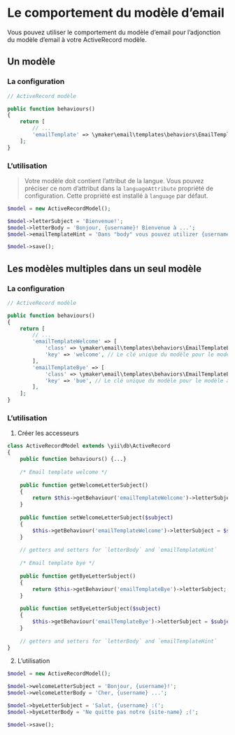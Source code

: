 Le comportement du modèle d’email
=================================

Vous pouvez utiliser le comportement du modèle d’email pour l’adjonction du modèle d’email à votre ActiveRecord modèle.

## Un modèle

### La configuration

```php
// ActiveRecord modèle

public function behaviours()
{
    return [
        // ...
        'emailTemplate' => \ymaker\email\templates\behaviors\EmailTemplateBehavior::class,
    ];
}
```

### L’utilisation

> Votre modèle doit contient l’attribut de la langue.
> Vous pouvez préciser ce nom d’attribut dans la `languageAttribute` propriété de configuration.
> Cette propriété est installé à `language` par défaut.

```php
$model = new ActiveRecordModel();

$model->letterSubject = 'Bienvenue!';
$model->letterBody = 'Bonjour, {username}! Bienvenue à ...';
$model->emailTemplateHint = 'Dans "body" vous pouvez utilizer {username} le substituant';

$model->save();
```

## Les modèles multiples dans un seul modèle

### La configuration

```php
// ActiveRecord modèle

public function behaviours()
{
    return [
        // ...
        'emailTemplateWelcome' => [
            'class' => \ymaker\email\templates\behaviors\EmailTemplateBehavior::class,
            'key' => 'welcome', // Le clé unique du modèle pour le modèle actuel
        ],
        'emailTemplateBye' => [
            'class' => \ymaker\email\templates\behaviors\EmailTemplateBehavior::class,
            'key' => 'bue', // Le clé unique du modèle pour le modèle actuel
        ],
    ];
}
```

### L’utilisation

1. Créer les accesseurs
```php
class ActiveRecordModel extends \yii\db\ActiveRecord
{
    public function behaviours() {...}
    
    /* Email template welcome */
    
    public function getWelcomeLetterSubject()
    {
        return $this->getBehaviour('emailTemplateWelcome')->letterSubject;
    }
    
    public function setWelcomeLetterSubject($subject)
    {
        $this->getBehaviour('emailTemplateWelcome')->letterSubject = $subject;
    }
    
    // getters and setters for `letterBody` and `emailTemplateHint`
    
    /* Email template bye */
    
    public function getByeLetterSubject()
    {
        return $this->getBehaviour('emailTemplateBye')->letterSubject;
    }
    
    public function setByeLetterSubject($subject)
    {
        $this->getBehaviour('emailTemplateBye')->letterSubject = $subject;
    }
    
    // getters and setters for `letterBody` and `emailTemplateHint`
}
```

2. L’utilisation
```php
$model = new ActiveRecordModel();

$model->welcomeLetterSubject = 'Bonjour, {username}!';
$model->welcomeLetterBody = 'Cher, {username} ...';

$model->byeLetterSubject = 'Salut, {username} :(';
$model->byeLetterBody = 'Ne quitte pas notre {site-name} ;(';

$model->save();
```